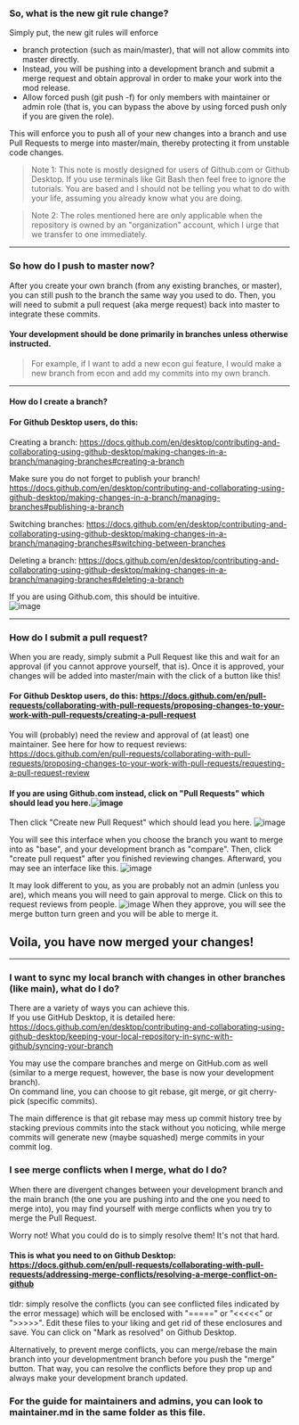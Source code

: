 ### **So, what is the new git rule change?** 

Simply put, the new git rules will enforce  
- branch protection (such as main/master), that will not allow commits into master directly.
- Instead, you will be pushing into a development branch and submit a merge request and obtain approval in order to make your work into the mod release.
- Allow forced push (git push -f) for only members with maintainer or admin role (that is, you can bypass the above by using forced push only if you are given the role).  

This will enforce you to push all of your new changes into a branch and use Pull Requests to merge into master/main, thereby protecting it from unstable code changes.

> Note 1: This note is mostly designed for users of Github.com or Github Desktop. If you use terminals like Git Bash then feel free to ignore the tutorials. You are based and I should not be telling you what to do with your life, assuming you already know what you are doing.


> Note 2: The roles mentioned here are only applicable when the repository is owned by an "organization" account, which I urge that we transfer to one immediately.

***

### **So how do I push to master now?**

After you create your own branch (from any existing branches, or master), you can still push to the branch the same way you used to do. Then, you will need to submit a pull request (aka merge request) back into master to integrate these commits.

#### **Your development should be done primarily in branches unless otherwise instructed.**
> For example, if I want to add a new econ gui feature, I would make a new branch from econ and add my commits into my own branch.  

***

#### **How do I create a branch?**

#### For Github Desktop users, do this:
Creating a branch: https://docs.github.com/en/desktop/contributing-and-collaborating-using-github-desktop/making-changes-in-a-branch/managing-branches#creating-a-branch  

Make sure you do not forget to publish your branch! https://docs.github.com/en/desktop/contributing-and-collaborating-using-github-desktop/making-changes-in-a-branch/managing-branches#publishing-a-branch  

Switching branches: https://docs.github.com/en/desktop/contributing-and-collaborating-using-github-desktop/making-changes-in-a-branch/managing-branches#switching-between-branches  

Deleting a branch: https://docs.github.com/en/desktop/contributing-and-collaborating-using-github-desktop/making-changes-in-a-branch/managing-branches#deleting-a-branch  

If you are using Github.com, this should be intuitive.  
![image](https://user-images.githubusercontent.com/77932983/144911956-45726cea-661a-4f9c-904f-facbf0a2dbef.png) 

***

### **How do I submit a pull request?**
When you are ready, simply submit a Pull Request like this and wait for an approval (if you cannot approve yourself, that is). Once it is approved, your changes will be added into master/main with the click of a button like this!

#### For Github Desktop users, do this: https://docs.github.com/en/pull-requests/collaborating-with-pull-requests/proposing-changes-to-your-work-with-pull-requests/creating-a-pull-request  
You will (probably) need the review and approval of (at least) one maintainer. See here for how to request reviews: https://docs.github.com/en/pull-requests/collaborating-with-pull-requests/proposing-changes-to-your-work-with-pull-requests/requesting-a-pull-request-review  

#### If you are using Github.com instead, click on "Pull Requests" which should lead you here.![image](https://user-images.githubusercontent.com/77932983/144913094-4ffcb192-3364-4b6c-8b0e-11b68236c85a.png)
Then click "Create new Pull Request" which should lead you here. ![image](https://user-images.githubusercontent.com/77932983/144913215-b7c1b531-297f-451b-bb94-d2e106796aff.png)

You will see this interface when you choose the branch you want to merge into as "base", and your development branch as "compare". Then, click "create pull request" after you finished reviewing changes. Afterward, you may see an interface like this. ![image](https://user-images.githubusercontent.com/77932983/144913595-b64592a2-c468-4097-88b0-ef02c3f230dc.png)

It may look different to you, as you are probably not an admin (unless you are), which means you will need to gain approval to merge. Click on this to request reviews from people. ![image](https://user-images.githubusercontent.com/77932983/144913745-92b3ddc5-fc9d-4b52-a815-b77f0483ea53.png) When they approve, you will see the merge button turn green and you will be able to merge it. 

## Voila, you have now merged your changes!

***

### I want to sync my local branch with changes in other branches (like main), what do I do?

There are a variety of ways you can achieve this.  
If you use GitHub Desktop, it is detailed here: https://docs.github.com/en/desktop/contributing-and-collaborating-using-github-desktop/keeping-your-local-repository-in-sync-with-github/syncing-your-branch

You may use the compare branches and merge on GitHub.com as well (similar to a merge request, however, the base is now your development branch).  
On command line, you can choose to git rebase, git merge, or git cherry-pick (specific commits).

The main difference is that git rebase may mess up commit history tree by stacking previous commits into the stack without you noticing, while merge commits will generate new (maybe squashed) merge commits in your commit log.  
### I see merge conflicts when I merge, what do I do?

When there are divergent changes between your development branch and the main branch (the one you are pushing into and the one you need to merge into), you may find yourself with merge conflicts when you try to merge the Pull Request.

Worry not! What you could do is to simply resolve them! It's not that hard.

#### This is what you need to on Github Desktop: https://docs.github.com/en/pull-requests/collaborating-with-pull-requests/addressing-merge-conflicts/resolving-a-merge-conflict-on-github

tldr: simply resolve the conflicts (you can see conflicted files indicated by the error message) which will be enclosed with "=====" or "<<<<<" or ">>>>>". Edit these files to your liking and get rid of these enclosures and save. You can click on "Mark as resolved" on Github Desktop.

Alternatively, to prevent merge conflicts, you can merge/rebase the main branch into your developmentment branch before you push the "merge" button. That way, you can resolve the conflicts before they prop up and always make your development branch updated.

### For the guide for maintainers and admins, you can look to maintainer.md in the same folder as this file.
